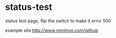 status-test
===========

status test page, flip the switch to make it error 500


example site http://www.minimyn.com/github